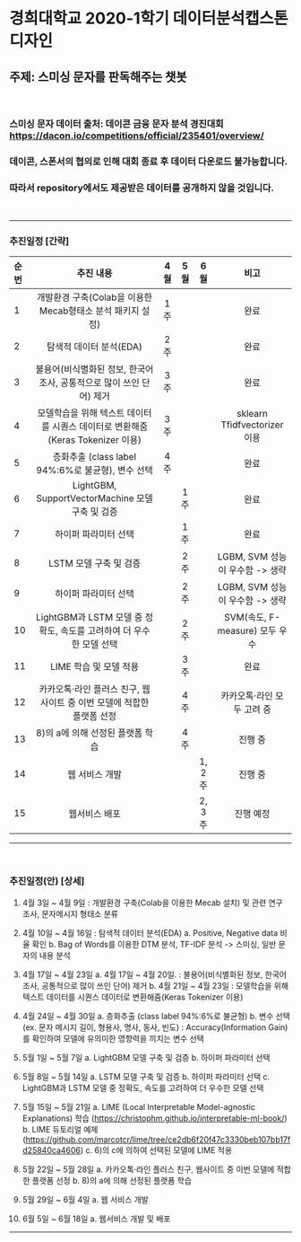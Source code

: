 # 경희대학교 2020-1학기 데이터분석캡스톤디자인

## 주제: 스미싱 문자를 판독해주는 챗봇

<br>

### 스미싱 문자 데이터 출처: 데이콘 금융 문자 분석 경진대회 https://dacon.io/competitions/official/235401/overview/
### 데이콘, 스폰서의 협의로 인해 대회 종료 후 데이터 다운로드 불가능합니다. 
### 따라서 repository에서도 제공받은 데이터를 공개하지 않을 것입니다.
<br>

-------------
### 추진일정 [간략]
|순 번|추진 내용|4월|5월|6월|비고
|:----|:-----:|:-----:|:-----:|:-----:|:-----:|
|1|개발환경 구축(Colab을 이용한 Mecab형태소 분석 패키지 설정)|1주|||완료|
|2|탐색적 데이터 분석(EDA)|2주|||완료|
|3|불용어(비식별화된 정보, 한국어 조사, 공통적으로 많이 쓰인 단어) 제거|3주|||완료|
|4|모델학습을 위해 텍스트 데이터를 시퀀스 데이터로 변환해줌(Keras Tokenizer 이용)|3주|||sklearn Tfidfvectorizer 이용|
|5|층화추출 (class label 94%:6%로 불균형), 변수 선택 |4주|||완료|
|6|LightGBM, SupportVectorMachine 모델 구축 및 검증||1주||완료|
|7|하이퍼 파라미터 선택||1주||완료|
|8|LSTM 모델 구축 및 검증||2주||LGBM, SVM 성능이 우수함 -> 생략|
|9|하이퍼 파라미터 선택||2주||LGBM, SVM 성능이 우수함 -> 생략|
|10|LightGBM과 LSTM 모델 중 정확도, 속도를 고려하여 더 우수한 모델 선택||2주||SVM(속도, F-measure) 모두 우수|
|11|LIME 학습 및 모델 적용||3주||완료|
|12|카카오톡·라인 플러스 친구, 웹사이트 중 이번 모델에 적합한 플랫폼 선정||4주||카카오톡·라인 모두 고려 중|
|13|8)의 a에 의해 선정된 플랫폼 학습||4주||진행 중|
|14|웹 서비스 개발|||1, 2주|진행 중|
|15|웹서비스 배포|||2, 3주|진행 예정|

-------------


<br>

### 추진일정(안) [상세]
   1) 4월 3일 ~ 4월 9일
   : 개발환경 구축(Colab을 이용한 Mecab 설치) 및 관련 연구 조사, 문자메시지 형태소 분류
 
   2) 4월 10일 ~ 4월 16일
   : 탐색적 데이터 분석(EDA) 
     a. Positive, Negative data 비율 확인
     b. Bag of Words를 이용한 DTM 분석, TF-IDF 분석 -> 스미싱, 일반 문자의 내용 분석    

   3) 4월 17일 ~ 4월 23일
    a. 4월 17일 ~ 4월 20일.
    : 불용어(비식별화된 정보, 한국어 조사, 공통적으로 많이 쓰인 단어) 제거
    b. 4월 21일 ~ 4월 23일
    : 모델학습을 위해 텍스트 데이터를 시퀀스 데이터로 변환해줌(Keras Tokenizer 이용)
   
   4) 4월 24일 ~ 4월 30일
     a. 층화추출 (class label 94%:6%로 불균형)
     b. 변수 선택 (ex. 문자 메시지 길이, 형용사, 명사, 동사, 빈도)
       : Accuracy(Information Gain)를 확인하여 모델에 유의미한 영향력을 끼치는 변수 선택

   5) 5월 1일 ~ 5월 7일
     a. LightGBM 모델 구축 및 검증
     b. 하이퍼 파라미터 선택

   6) 5월 8일 ~ 5월 14일
     a. LSTM 모델 구축 및 검증
     b. 하이퍼 파라미터 선택
     c. LightGBM과 LSTM 모델 중 정확도, 속도를 고려하여 더 우수한 모델 선택

   7) 5월 15일 ~ 5월 21일
     a. LIME (Local Interpretable Model-agnostic Explanations) 학습
       (https://christophm.github.io/interpretable-ml-book/)
     b. LIME 듀토리얼 예제
       (https://github.com/marcotcr/lime/tree/ce2db6f20f47c3330beb107bb17fd25840ca4606)
     c. 6)의 c에 의하여 선택된 모델에 LIME 적용

   8) 5월 22일 ~ 5월 28일
     a. 카카오톡·라인 플러스 친구, 웹사이트 중 이번 모델에 적합한 플랫폼 선정
     b. 8)의 a에 의해 선정된 플랫폼 학습

   9) 5월 29일 ~ 6월 4일
     a. 웹 서비스 개발

   10) 6월 5일 ~ 6월 18일
     a. 웹서비스 개발 및 배포
     
----------
